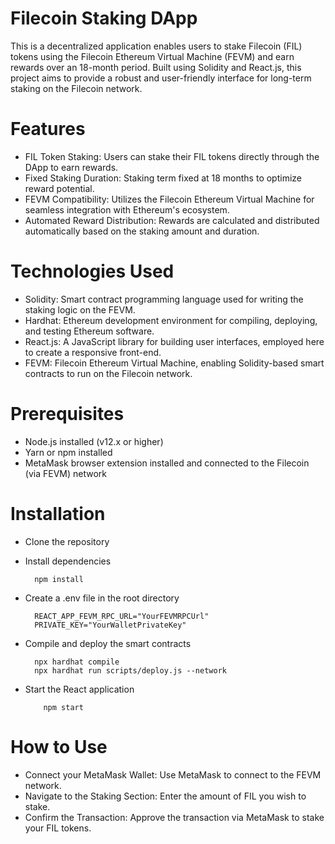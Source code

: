 # Filecoin Staking DApp

 This is a decentralized application enables users to stake Filecoin (FIL) tokens using the Filecoin Ethereum Virtual Machine (FEVM) and earn rewards over an 18-month period. Built using Solidity and React.js, this project aims to provide a robust and user-friendly interface for long-term staking on the Filecoin network.

# Features
*  FIL Token Staking: Users can stake their FIL tokens directly through the DApp to earn rewards.
*  Fixed Staking Duration: Staking term fixed at 18 months to optimize reward potential.
*  FEVM Compatibility: Utilizes the Filecoin Ethereum Virtual Machine for seamless integration with Ethereum's ecosystem.
*  Automated Reward Distribution: Rewards are calculated and distributed automatically based on the staking amount and duration.
  
# Technologies Used
*  Solidity: Smart contract programming language used for writing the staking logic on the FEVM.
*  Hardhat: Ethereum development environment for compiling, deploying, and testing Ethereum software.
*  React.js: A JavaScript library for building user interfaces, employed here to create a responsive front-end.
*  FEVM: Filecoin Ethereum Virtual Machine, enabling Solidity-based smart contracts to run on the Filecoin network.

# Prerequisites
*  Node.js installed (v12.x or higher)
*  Yarn or npm installed
*  MetaMask browser extension installed and connected to the Filecoin (via FEVM) network

# Installation
* Clone the repository



* Install dependencies

        npm install
  
* Create a .env file in the root directory

        REACT_APP_FEVM_RPC_URL="YourFEVMRPCUrl"
        PRIVATE_KEY="YourWalletPrivateKey"

* Compile and deploy the smart contracts

        npx hardhat compile
        npx hardhat run scripts/deploy.js --network 

  
* Start the React application
  
          npm start

#  How to Use
*  Connect your MetaMask Wallet: Use MetaMask to connect to the FEVM network.
*  Navigate to the Staking Section: Enter the amount of FIL you wish to stake.
*  Confirm the Transaction: Approve the transaction via MetaMask to stake your FIL tokens.
